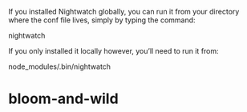 If you installed Nightwatch globally, you can run it from your directory where the conf file lives, simply by typing the command:

nightwatch

If you only installed it locally however, you’ll need to run it from:

node_modules/.bin/nightwatch
# bloom-and-wild
